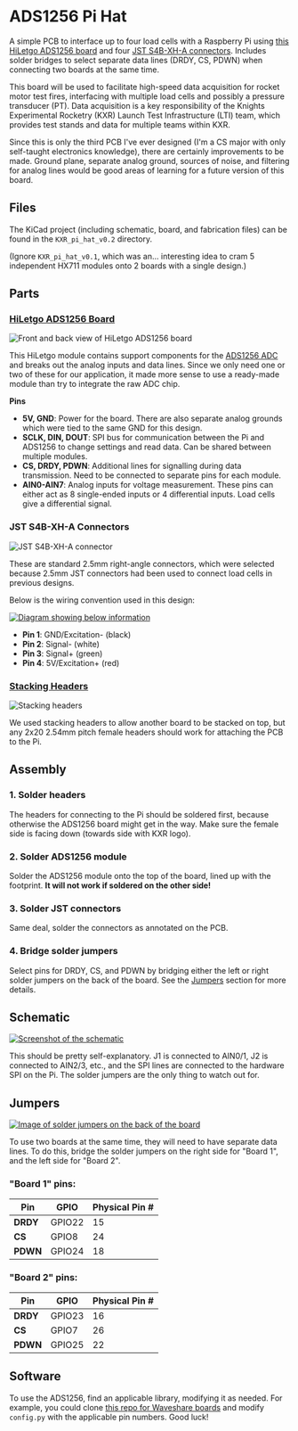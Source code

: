 # ADS1256 Pi Hat

A simple PCB to interface up to four load cells with a Raspberry Pi using [this HiLetgo ADS1256 board](https://www.amazon.com/HiLetgo-ADS1256-Acquisition-Precision-Collecting/dp/B09KGXC44Q) and four [JST S4B-XH-A connectors](https://www.digikey.com/en/products/detail/jst-sales-america-inc/S4B-XH-A/1651041). Includes solder bridges to select separate data lines (DRDY, CS, PDWN) when connecting two boards at the same time.

This board will be used to facilitate high-speed data acquisition for rocket motor test fires, interfacing with multiple load cells and possibly a pressure transducer (PT). Data acquisition is a key responsibility of the Knights Experimental Rocketry (KXR) Launch Test Infrastructure (LTI) team, which provides test stands and data for multiple teams within KXR.

Since this is only the third PCB I've ever designed (I'm a CS major with only self-taught electronics knowledge), there are certainly improvements to be made. Ground plane, separate analog ground, sources of noise, and filtering for analog lines would be good areas of learning for a future version of this board.

## Files

The KiCad project (including schematic, board, and fabrication files) can be found in the `KXR_pi_hat_v0.2` directory.

(Ignore `KXR_pi_hat_v0.1`, which was an... interesting idea to cram 5 independent HX711 modules onto 2 boards with a single design.)

## Parts

### [HiLetgo ADS1256 Board](https://www.amazon.com/HiLetgo-ADS1256-Acquisition-Precision-Collecting/dp/B09KGXC44Q)

![Front and back view of HiLetgo ADS1256 board](/images/HiLetgo_ADS1256.jpg)

This HiLetgo module contains support components for the [ADS1256 ADC](https://www.ti.com/lit/ds/symlink/ads1255.pdf?ts=1750027613648) and breaks out the analog inputs and data lines. Since we only need one or two of these for our application, it made more sense to use a ready-made module than try to integrate the raw ADC chip.

**Pins**

- **5V, GND**: Power for the board. There are also separate analog grounds which were tied to the same GND for this design.
- **SCLK, DIN, DOUT**: SPI bus for communication between the Pi and ADS1256 to change settings and read data. Can be shared between multiple modules.
- **CS, DRDY, PDWN**: Additional lines for signalling during data transmission. Need to be connected to separate pins for each module.
- **AIN0-AIN7**: Analog inputs for voltage measurement. These pins can either act as 8 single-ended inputs or 4 differential inputs. Load cells give a differential signal.

### JST S4B-XH-A Connectors

![JST S4B-XH-A connector](/images/JST_S4B-XH-A.jpg)

These are standard 2.5mm right-angle connectors, which were selected because 2.5mm JST connectors had been used to connect load cells in previous designs.

Below is the wiring convention used in this design:

[![Diagram showing below information](/images/load_cell_wiring.png)](/images/load_cell_wiring.png)

- **Pin 1**: GND/Excitation- (black)
- **Pin 2**: Signal- (white)
- **Pin 3**: Signal+ (green)
- **Pin 4**: 5V/Excitation+ (red)

### [Stacking Headers](https://www.amazon.com/Female-Stacking-Header-Compatible-Raspberry/dp/B084Q4W1PW)

![Stacking headers](/images/headers.jpg)

We used stacking headers to allow another board to be stacked on top, but any 2x20 2.54mm pitch female headers should work for attaching the PCB to the Pi.

## Assembly

### 1. Solder headers

The headers for connecting to the Pi should be soldered first, because otherwise the ADS1256 board might get in the way. Make sure the female side is facing down (towards side with KXR logo).

### 2. Solder ADS1256 module

Solder the ADS1256 module onto the top of the board, lined up with the footprint. **It will not work if soldered on the other side!**

### 3. Solder JST connectors

Same deal, solder the connectors as annotated on the PCB.

### 4. Bridge solder jumpers

Select pins for DRDY, CS, and PDWN by bridging either the left or right solder jumpers on the back of the board. See the [Jumpers](#jumpers) section for more details.

## Schematic

[![Screenshot of the schematic](/images/schematic.png)](/images/schematic.png)

This should be pretty self-explanatory. J1 is connected to AIN0/1, J2 is connected to AIN2/3, etc., and the SPI lines are connected to the hardware SPI on the Pi. The solder jumpers are the only thing to watch out for.

## Jumpers

[![Image of solder jumpers on the back of the board](/images/jumpers.png)](/images/jumpers.png)

To use two boards at the same time, they will need to have separate data lines. To do this, bridge the solder jumpers on the right side for "Board 1", and the left side for "Board 2".

### "Board 1" pins:

| Pin      | GPIO   | Physical Pin # |
| -------- | ------ | -------------- |
| **DRDY** | GPIO22 | 15             |
| **CS**   | GPIO8  | 24             |
| **PDWN** | GPIO24 | 18             |

### "Board 2" pins:

| Pin      | GPIO   | Physical Pin # |
| -------- | ------ | -------------- |
| **DRDY** | GPIO23 | 16             |
| **CS**   | GPIO7  | 26             |
| **PDWN** | GPIO25 | 22             |

## Software

To use the ADS1256, find an applicable library, modifying it as needed. For example, you could clone [this repo for Waveshare boards](https://github.com/waveshareteam/High-Precision-AD-DA-Board/tree/master/RaspberryPI/ADS1256/python3) and modify `config.py` with the applicable pin numbers. Good luck!